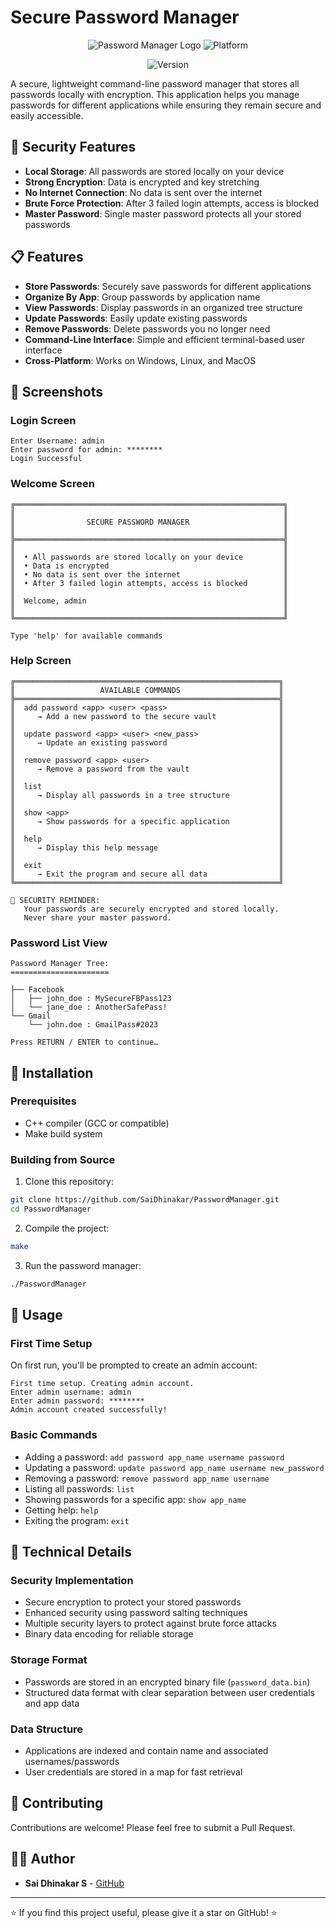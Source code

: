 # Secure Password Manager

<div align="center">

![Password Manager Logo](https://img.shields.io/badge/Security-Password%20Manager-blue)        ![Platform](https://img.shields.io/badge/platform-Linux%20%7C%20Windows%20%7C%20MacOS-lightgrey)

![Version](https://img.shields.io/badge/version-1.0.0-orange)

</div>

A secure, lightweight command-line password manager that stores all passwords locally with encryption. This application helps you manage passwords for different applications while ensuring they remain secure and easily accessible.

## 🔐 Security Features

- **Local Storage**: All passwords are stored locally on your device
- **Strong Encryption**: Data is encrypted and key stretching
- **No Internet Connection**: No data is sent over the internet
- **Brute Force Protection**: After 3 failed login attempts, access is blocked
- **Master Password**: Single master password protects all your stored passwords

## 📋 Features

- **Store Passwords**: Securely save passwords for different applications
- **Organize By App**: Group passwords by application name
- **View Passwords**: Display passwords in an organized tree structure
- **Update Passwords**: Easily update existing passwords
- **Remove Passwords**: Delete passwords you no longer need
- **Command-Line Interface**: Simple and efficient terminal-based user interface
- **Cross-Platform**: Works on Windows, Linux, and MacOS

## 📸 Screenshots

### Login Screen

```
Enter Username: admin
Enter password for admin: ********
Login Successful
```

### Welcome Screen

```
╔════════════════════════════════════════════════════════════╗
║                                                            ║
║                SECURE PASSWORD MANAGER                     ║
║                                                            ║
╠════════════════════════════════════════════════════════════╣
║                                                            ║
║  • All passwords are stored locally on your device         ║
║  • Data is encrypted                                       ║
║  • No data is sent over the internet                       ║
║  • After 3 failed login attempts, access is blocked        ║
║                                                            ║
║  Welcome, admin                                            ║
║                                                            ║
╚════════════════════════════════════════════════════════════╝

Type 'help' for available commands
```

### Help Screen

```
╔═══════════════════════════════════════════════════════════╗
║                   AVAILABLE COMMANDS                      ║
╠═══════════════════════════════════════════════════════════╣
║  add password <app> <user> <pass>                         ║
║     → Add a new password to the secure vault              ║
║                                                           ║
║  update password <app> <user> <new_pass>                  ║
║     → Update an existing password                         ║
║                                                           ║
║  remove password <app> <user>                             ║
║     → Remove a password from the vault                    ║
║                                                           ║
║  list                                                     ║
║     → Display all passwords in a tree structure           ║
║                                                           ║
║  show <app>                                               ║
║     → Show passwords for a specific application           ║
║                                                           ║
║  help                                                     ║
║     → Display this help message                           ║
║                                                           ║
║  exit                                                     ║
║     → Exit the program and secure all data                ║
╚═══════════════════════════════════════════════════════════╝

🔐 SECURITY REMINDER:
   Your passwords are securely encrypted and stored locally.
   Never share your master password.
```

### Password List View

```
Password Manager Tree:
======================

├── Facebook
│   ├── john_doe : MySecureFBPass123
│   └── jane_doe : AnotherSafePass!
└── Gmail
    └── john.doe : GmailPass#2023

Press RETURN / ENTER to continue…
```

## 🚀 Installation

### Prerequisites

- C++ compiler (GCC or compatible)
- Make build system

### Building from Source

1. Clone this repository:

```bash
git clone https://github.com/SaiDhinakar/PasswordManager.git
cd PasswordManager
```

2. Compile the project:

```bash
make
```

3. Run the password manager:

```bash
./PasswordManager
```

## 📖 Usage

### First Time Setup

On first run, you'll be prompted to create an admin account:

```
First time setup. Creating admin account.
Enter admin username: admin
Enter admin password: ********
Admin account created successfully!
```

### Basic Commands

- Adding a password: `add password app_name username password`
- Updating a password: `update password app_name username new_password`
- Removing a password: `remove password app_name username`
- Listing all passwords: `list`
- Showing passwords for a specific app: `show app_name`
- Getting help: `help`
- Exiting the program: `exit`

## 🔧 Technical Details

### Security Implementation

- Secure encryption to protect your stored passwords
- Enhanced security using password salting techniques
- Multiple security layers to protect against brute force attacks
- Binary data encoding for reliable storage

### Storage Format

- Passwords are stored in an encrypted binary file (`password_data.bin`)
- Structured data format with clear separation between user credentials and app data

### Data Structure

- Applications are indexed and contain name and associated usernames/passwords
- User credentials are stored in a map for fast retrieval

## 🤝 Contributing

Contributions are welcome! Please feel free to submit a Pull Request.

## 👨‍💻 Author

- **Sai Dhinakar S** - [GitHub](https://github.com/SaiDhinakar)

---

⭐ If you find this project useful, please give it a star on GitHub! ⭐
